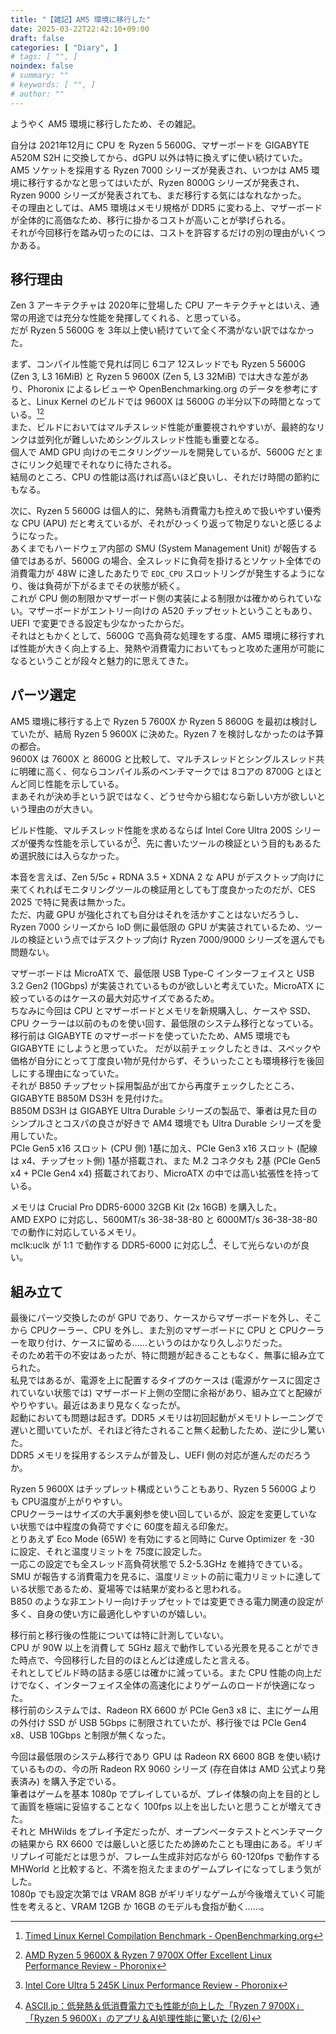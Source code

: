 ```yaml
---
title: "【雑記】AM5 環境に移行した"
date: 2025-03-22T22:42:10+09:00
draft: false
categories: [ "Diary", ]
# tags: [ "", ]
noindex: false
# summary: ""
# keywords: [ "", ]
# author: ""
---
```


ようやく AM5 環境に移行したため、その雑記。  

自分は 2021年12月に CPU を Ryzen 5 5600G、マザーボードを GIGABYTE A520M S2H に交換してから、dGPU 以外は特に換えずに使い続けていた。  
AM5 ソケットを採用する Ryzen 7000 シリーズが発表され、いつかは AM5 環境に移行するかなと思ってはいたが、Ryzen 8000G シリーズが発表され、Ryzen 9000 シリーズが発表されても、まだ移行する気にはなれなかった。  
その理由としては、AM5 環境はメモリ規格が DDR5 に変わる上、マザーボードが全体的に高価なため、移行に掛かるコストが高いことが挙げられる。  
それが今回移行を踏み切ったのには、コストを許容するだけの別の理由がいくつかある。  

## 移行理由
Zen 3 アーキテクチャは 2020年に登場した CPU アーキテクチャとはいえ、通常の用途では充分な性能を発揮してくれる、と思っている。  
だが Ryzen 5 5600G を 3年以上使い続けていて全く不満がない訳ではなかった。  

まず、コンパイル性能で見れば同じ 6コア 12スレッドでも Ryzen 5 5600G (Zen 3, L3 16MiB) と Ryzen 5 9600X (Zen 5, L3 32MiB) では大きな差があり、Phoronix によるレビューや OpenBenchmarking.org のデータを参考にすると、Linux Kernel のビルドでは 9600X は 5600G の半分以下の時間となっている。[^openbenchmarking-linux-kernel][^phoronix]  
また、ビルドにおいてはマルチスレッド性能が重要視されやすいが、最終的なリンクは並列化が難しいためシングルスレッド性能も重要となる。  
個人で AMD GPU 向けのモニタリングツールを開発しているが、5600G だとまさにリンク処理でそれなりに待たされる。  
結局のところ、CPU の性能は高ければ高いほど良いし、それだけ時間の節約にもなる。  

[^openbenchmarking-linux-kernel]: [Timed Linux Kernel Compilation Benchmark - OpenBenchmarking.org](https://openbenchmarking.org/test/pts/build-linux-kernel&eval=a94fc255324a86f95ba5207758d45b3e012d6e50)
[^phoronix]: [AMD Ryzen 5 9600X & Ryzen 7 9700X Offer Excellent Linux Performance Review - Phoronix](https://www.phoronix.com/review/ryzen-9600x-9700x)

次に、Ryzen 5 5600G は個人的に、発熱も消費電力も控えめで扱いやすい優秀な CPU (APU) だと考えているが、それがひっくり返って物足りないと感じるようになった。  
あくまでもハードウェア内部の SMU (System Management Unit) が報告する値ではあるが、5600G の場合、全スレッドに負荷を掛けるとソケット全体での消費電力が 48W に達したあたりで `EDC_CPU` スロットリングが発生するようになり、後は負荷が下がるまでその状態が続く。  
これが CPU 側の制限かマザーボード側の実装による制限かは確かめられていない。マザーボードがエントリー向けの A520 チップセットということもあり、UEFI で変更できる設定も少なかったからだ。  
それはともかくとして、5600G で高負荷な処理をする度、AM5 環境に移行すれば性能が大きく向上する上、発熱や消費電力においてもっと攻めた運用が可能になるということが段々と魅力的に思えてきた。  

## パーツ選定
AM5 環境に移行する上で Ryzen 5 7600X か Ryzen 5 8600G を最初は検討していたが、結局 Ryzen 5 9600X に決めた。Ryzen 7 を検討しなかったのは予算の都合。  
9600X は 7600X と 8600G と比較して、マルチスレッドとシングルスレッド共に明確に高く、何ならコンパイル系のベンチマークでは 8コアの 8700G とほとんど同じ性能を示している。  
まあそれが決め手という訳ではなく、どうせ今から組むなら新しい方が欲しいという理由のが大きい。  

ビルド性能、マルチスレッド性能を求めるならば Intel Core Ultra 200S シリーズが優秀な性能を示しているが[^phoronix-245k]、先に書いたツールの検証という目的もあるため選択肢には入らなかった。  

[^phoronix-245k]: [Intel Core Ultra 5 245K Linux Performance Review - Phoronix](https://www.phoronix.com/review/intel-core-ultra-5-245k-linux/2)

本音を言えば、Zen 5/5c + RDNA 3.5 + XDNA 2 な APU がデスクトップ向けに来てくれればモニタリングツールの検証用としても丁度良かったのだが、CES 2025 で特に発表は無かった。  
ただ、内蔵 GPU が強化されても自分はそれを活かすことはないだろうし、Ryzen 7000 シリーズから IoD 側に最低限の GPU が実装されているため、ツールの検証という点ではデスクトップ向け Ryzen 7000/9000 シリーズを選んでも問題ない。  

マザーボードは MicroATX で、最低限 USB Type-C インターフェイスと USB 3.2 Gen2 (10Gbps) が実装されているものが欲しいと考えていた。MicroATX に絞っているのはケースの最大対応サイズであるため。  
ちなみに今回は CPU とマザーボードとメモリを新規購入し、ケースや SSD、CPU クーラーは以前のものを使い回す、最低限のシステム移行となっている。  
移行前は GIGABYTE のマザーボードを使っていたため、AM5 環境でも GIGABYTE にしようと思っていた。
だが以前チェックしたときは、スペックや価格が自分にとって丁度良い物が見付からず、そういったことも環境移行を後回しにする理由になっていた。  
それが B850 チップセット採用製品が出てから再度チェックしたところ、GIGABYTE B850M DS3H を見付けた。  
B850M DS3H は GIGABYE Ultra Durable シリーズの製品で、筆者は見た目のシンプルさとコスパの良さが好きで AM4 環境でも Ultra Durable シリーズを愛用していた。  
PCIe Gen5 x16 スロット (CPU 側) 1基に加え、PCIe Gen3 x16 スロット (配線は x4、チップセット側) 1基が搭載され、また M.2 コネクタも 2基 (PCIe Gen5 x4 + PCIe Gen4 x4) 搭載されており、MicroATX の中では高い拡張性を持っている。  

メモリは Crucial Pro DDR5-6000 32GB Kit (2x 16GB) を購入した。  
AMD EXPO に対応し、5600MT/s 36-38-38-80 と 6000MT/s 36-38-38-80 での動作に対応しているメモリ。  
mclk:uclk が 1:1 で動作する DDR5-6000 に対応し[^ddr5-6000]、そして光らないのが良い。  

[^ddr5-6000]: [ASCII.jp：低発熱＆低消費電力でも性能が向上した「Ryzen 7 9700X」「Ryzen 5 9600X」のアプリ＆AI処理性能に驚いた (2/6)](https://ascii.jp/elem/000/004/214/4214559/2/)

## 組み立て
最後にパーツ交換したのが GPU であり、ケースからマザーボードを外し、そこから CPUクーラー、CPU を外し、また別のマザーボードに CPU と CPUクーラーを取り付け、ケースに留める……というのはかなり久しぶりだった。  
そのため若干の不安はあったが、特に問題が起きることもなく、無事に組み立てられた。  
私見ではあるが、電源を上に配置するタイプのケースは (電源がケースに固定されていない状態では) マザーボード上側の空間に余裕があり、組み立てと配線がやりやすい。最近はあまり見なくなったが。  
起動においても問題は起きず。DDR5 メモリは初回起動がメモリトレーニングで遅いと聞いていたが、それほど待たされること無く起動したため、逆に少し驚いた。  
DDR5 メモリを採用するシステムが普及し、UEFI 側の対応が進んだのだろうか。  

Ryzen 5 9600X はチップレット構成ということもあり、Ryzen 5 5600G よりも CPU温度が上がりやすい。  
CPUクーラーはサイズの大手裏剣参を使い回しているが、設定を変更していない状態では中程度の負荷ですぐに 60度を超える印象だ。  
とりあえず Eco Mode (65W) を有効にすると同時に Curve Optimizer を -30 に設定、それと温度リミットを 75度に設定した。  
一応この設定でも全スレッド高負荷状態で 5.2-5.3GHz を維持できている。SMU が報告する消費電力を見るに、温度リミットの前に電力リミットに達している状態であるため、夏場等では結果が変わると思われる。  
B850 のような非エントリー向けチップセットでは変更できる電力関連の設定が多く、自身の使い方に最適化しやすいのが嬉しい。  

移行前と移行後の性能については特に計測していない。  
CPU が 90W 以上を消費して 5GHz 超えで動作している光景を見ることができた時点で、今回移行した目的のほとんどは達成したと言える。  
それとしてビルド時の詰まる感じは確かに減っている。また CPU 性能の向上だけでなく、インターフェイス全体の高速化によりゲームのロードが快適になった。  
移行前のシステムでは、Radeon RX 6600 が PCIe Gen3 x8 に、主にゲーム用の外付け SSD が USB 5Gbps に制限されていたが、移行後では PCIe Gen4 x8、USB 10Gbps と制限が無くなった。  

今回は最低限のシステム移行であり GPU は Radeon RX 6600 8GB を使い続けているものの、今の所 Radeon RX 9060 シリーズ (存在自体は AMD 公式より発表済み) を購入予定でいる。  
筆者はゲームを基本 1080p でプレイしているが、プレイ体験の向上を目的として画質を極端に妥協することなく 100fps 以上を出したいと思うことが増えてきた。  
それと MHWilds をプレイ予定だったが、オープンベータテストとベンチマークの結果から RX 6600 では厳しいと感じたため諦めたことも理由にある。ギリギリプレイ可能だとは思うが、フレーム生成非対応ながら 60-120fps で動作する MHWorld と比較すると、不満を抱えたままのゲームプレイになってしまう気がした。  
1080p でも設定次第では VRAM 8GB がギリギリなゲームが今後増えていく可能性を考えると、VRAM 12GB か 16GB のモデルも食指が動く……。  
